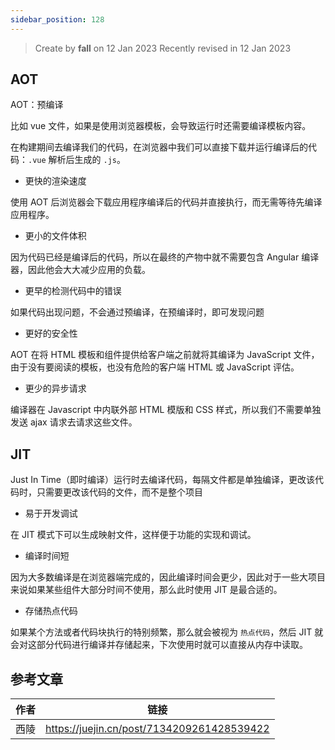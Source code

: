 ```yaml
---
sidebar_position: 128
---
```


> Create by **fall** on 12 Jan 2023
> Recently revised in 12 Jan 2023

## AOT

AOT：预编译

比如 vue 文件，如果是使用浏览器模板，会导致运行时还需要编译模板内容。

在构建期间去编译我们的代码，在浏览器中我们可以直接下载并运行编译后的代码：`.vue` 解析后生成的 `.js`。

- 更快的渲染速度

使用 AOT 后浏览器会下载应用程序编译后的代码并直接执行，而无需等待先编译应用程序。

- 更小的文件体积

因为代码已经是编译后的代码，所以在最终的产物中就不需要包含 Angular 编译器，因此他会大大减少应用的负载。

- 更早的检测代码中的错误

如果代码出现问题，不会通过预编译，在预编译时，即可发现问题

- 更好的安全性

AOT 在将 HTML 模板和组件提供给客户端之前就将其编译为 JavaScript 文件，由于没有要阅读的模板，也没有危险的客户端 HTML 或 JavaScript 评估。

- 更少的异步请求

编译器在 Javascript 中内联外部 HTML 模版和 CSS 样式，所以我们不需要单独发送 ajax 请求去请求这些文件。

## JIT

Just In Time（即时编译）运行时去编译代码，每隔文件都是单独编译，更改该代码时，只需要更改该代码的文件，而不是整个项目

- 易于开发调试

在 JIT 模式下可以生成映射文件，这样便于功能的实现和调试。

- 编译时间短

因为大多数编译是在浏览器端完成的，因此编译时间会更少，因此对于一些大项目来说如果某些组件大部分时间不使用，那么此时使用 JIT 是最合适的。

- 存储热点代码

如果某个方法或者代码块执行的特别频繁，那么就会被视为 `热点代码`，然后 JIT 就会对这部分代码进行编译并存储起来，下次使用时就可以直接从内存中读取。



## 参考文章

| 作者 | 链接                                       |
| ---- | ------------------------------------------ |
| 西陵 | https://juejin.cn/post/7134209261428539422 |


